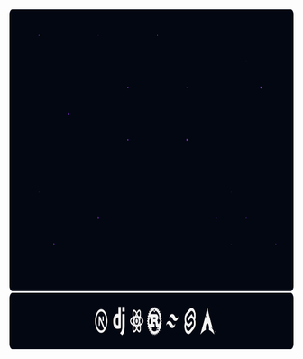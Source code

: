 <div align="center">
  <a href="https://izhar.xyz">
    <img src="logo.svg" height="500" alt="lgoo" />
  </a>
  <img src="tech-stack.svg" height="100" alt="stact" />
</div>
